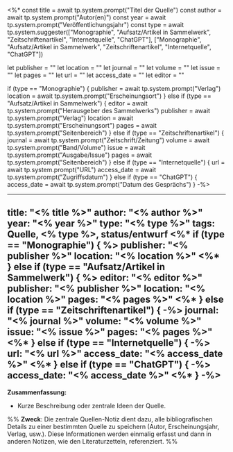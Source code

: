 <%*
const title = await tp.system.prompt("Titel der Quelle")
const author = await tp.system.prompt("Autor(en)")
const year = await tp.system.prompt("Veröffentlichungsjahr")
const type = await tp.system.suggester(["Monographie", "Aufsatz/Artikel in Sammelwerk", "Zeitschriftenartikel", "Internetquelle", "ChatGPT"], ["Monographie", "Aufsatz/Artikel in Sammelwerk", "Zeitschriftenartikel", "Internetquelle", "ChatGPT"])

let publisher = ""
let location = ""
let journal = ""
let volume = ""
let issue = ""
let pages = ""
let url = ""
let access_date = ""
let editor = ""

if (type == "Monographie") {
  publisher = await tp.system.prompt("Verlag")
  location = await tp.system.prompt("Erscheinungsort")
} else if (type == "Aufsatz/Artikel in Sammelwerk") {
  editor = await tp.system.prompt("Herausgeber des Sammelwerks")
  publisher = await tp.system.prompt("Verlag")
  location = await tp.system.prompt("Erscheinungsort")
  pages = await tp.system.prompt("Seitenbereich")
} else if (type == "Zeitschriftenartikel") {
  journal = await tp.system.prompt("Zeitschrift/Zeitung")
  volume = await tp.system.prompt("Band/Volume")
  issue = await tp.system.prompt("Ausgabe/Issue")
  pages = await tp.system.prompt("Seitenbereich")
} else if (type == "Internetquelle") {
  url = await tp.system.prompt("URL")
  access_date = await tp.system.prompt("Zugriffsdatum")
} else if (type == "ChatGPT") {
  access_date = await tp.system.prompt("Datum des Gesprächs")
}
-%>

---
title: "<% title %>"
author: "<% author %>"
year: "<% year %>"
type: "<% type %>"
tags: Quelle, <% type %>, status/entwurf
<%* if (type == "Monographie") { %>
publisher: "<% publisher %>"
location: "<% location %>"
<%* } else if (type == "Aufsatz/Artikel in Sammelwerk") { %>
editor: "<% editor %>"
publisher: "<% publisher %>"
location: "<% location %>"
pages: "<% pages %>"
<%* } else if (type == "Zeitschriftenartikel") { -%>
journal: "<% journal %>"
volume: "<% volume %>"
issue: "<% issue %>"
pages: "<% pages %>"
<%* } else if (type == "Internetquelle") { -%>
url: "<% url %>"
access_date: "<% access_date %>"
<%* } else if (type == "ChatGPT") { -%>
access_date: "<% access_date %>"
<%* } -%>
---

**Zusammenfassung:**  
- Kurze Beschreibung oder zentrale Ideen der Quelle.

%%
**Zweck**: Die zentrale Quellen-Notiz dient dazu, alle bibliografischen Details zu einer bestimmten Quelle zu speichern (Autor, Erscheinungsjahr, Verlag, usw.). Diese Informationen werden einmalig erfasst und dann in anderen Notizen, wie den Literaturzetteln, referenziert.
%%
